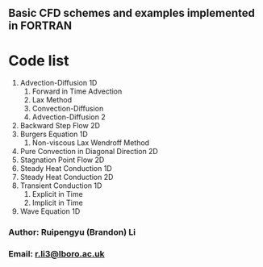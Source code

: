 ## Basic CFD schemes and examples implemented in FORTRAN

# Code list

1. Advection-Diffusion 1D
    1. Forward in Time Advection
    2. Lax Method
    3. Convection-Diffusion
    4. Advection-Diffusion 2
2. Backward Step Flow 2D
3. Burgers Equation 1D
    1. Non-viscous Lax Wendroff Method
4. Pure Convection in Diagonal Direction 2D
5. Stagnation Point Flow 2D
6. Steady Heat Conduction 1D
7. Steady Heat Conduction 2D
8. Transient Conduction 1D
    1. Explicit in Time
    2. Implicit in Time
9. Wave Equation 1D

### Author: Ruipengyu (Brandon) Li
### Email: r.li3@lboro.ac.uk
